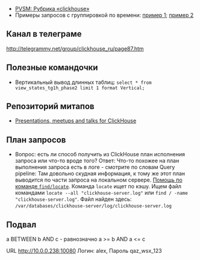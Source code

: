 
- [PVSM: Рубрика «clickhouse»](http://www.pvsm.ru/cat/clickhouse)
- Примеры запросов с группировкой по времени: [пример 1](https://gist.github.com/alexey-milovidov/2dee968eb95df63b271208f89d3697c3); [пример 2](https://gist.github.com/alexey-milovidov/6fd9246ce44b48345bee3a0df3da5ab0)

## Канал в телеграме
http://telegrammy.net/group/clickhouse_ru/page87.htm

## Полезные командочки
- Вертикальный вывод длинных таблиц: `select * from view_states_tg1h_phase2 limit 1 format Vertical;`

## Репозиторий митапов
- [Presentations, meetups and talks for ClickHouse](https://github.com/yandex/clickhouse-presentations.git)

## План запросов
- Вопрос: есть ли способ получить из ClickHouse план исполнения запроса или что-то вроде того?
Ответ: Что-то похожее на план выполнения запроса есть в логе - смотрите по словам Query pipeline: Там довольно скудная информация, к тому же этот план выводится по части запроса на локальном сервере.
[Помощь по команде `find/locate`](https://www.gnu.org/software/findutils/).
Команда `locate` ищет по кэшу.
Ищем файл командами `locate --all "clickhouse-server.log"` или `find / -name "clickhouse-server.log"`.
Файл найден здесь: `/var/databases/clickhouse-server/log/clickhouse-server.log`

## Подвал
a BETWEEN b AND c - равнозначно a >= b AND a <= c


URL http://10.0.0.238:10080
Логин: alex, Пароль qaz_wsx_123


